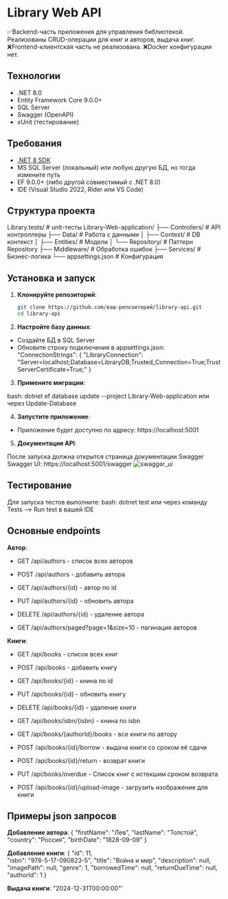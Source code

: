 # Library Web API

✅Backend-часть приложения для управления библиотекой. Реализованы CRUD-операции для книг и авторов, выдача книг.
❌Frontend-клиентская часть не реализована.
❌Docker конфигурации нет.

## Технологии

- .NET 8.0
- Entity Framework Core 9.0.0+
- SQL Server
- Swagger (OpenAPI)
- xUnit (тестирование)

## Требования

- [.NET 8 SDK](https://dotnet.microsoft.com/download/dotnet/8.0)
- MS SQL Server (локальный) или любую другую БД, но тогда измените путь
- EF 9.0.0+ (либо другой совместимый с .NET 8.0)
- IDE (Visual Studio 2022, Rider или VS Code)

## Структура проекта
Library.tests/         # unit-тесты
Library-Web-application/
├── Controllers/       # API контроллеры
├── Data/              # Работа с данными
│   ├── Context/       # DB контекст
│   ├── Entities/      # Модели
│   └── Repository/    # Паттерн Repository
├── Middleware/        # Обработка ошибок
├── Services/          # Бизнес-логика
└── appsettings.json   # Конфигурация

## Установка и запуск

1. **Клонируйте репозиторий**:
   ```bash
   git clone https://github.com/ваш-репозиторий/library-api.git
   cd library-api

2. **Настройте базу данных**:

- Создайте БД в SQL Server
- Обновите строку подключения в appsettings.json:
"ConnectionStrings": {
  "LibraryConnection": "Server=localhost;Database=LibraryDB;Trusted_Connection=True;TrustServerCertificate=True;"
}

3. **Примените миграции**:

bash:
dotnet ef database update --project Library-Web-application
или через Update-Database

4. **Запустите приложение**:

- Приложение будет доступно по адресу: https://localhost:5001

5. **Документация API**:

После запуска должна открытся страница документации Swagger
Swagger UI: https://localhost:5001/swagger
![swagger_ui](https://github.com/user-attachments/assets/adae48fa-708a-47a9-a2f2-8da6c3808aa5)

## Тестирование

Для запуска тестов выполните:
bash: dotnet test
или через команду Tests --> Run test в вашей IDE

## Основные endpoints

**Автор**:
- GET /api/authors - список всех авторов

- POST /api/authors - добавить автора

- GET /api/authors/{id} - автор по id

- PUT /api/authors/{id} - обновить автора

- DELETE /api/authors/{id} - удаление автора

- GET /api/authors/paged?page=1&size=10 - пагинация авторов

**Книги**:
- GET /api/books - список всех книг

- POST /api/books - добавить книгу

- GET /api/books/{id} - книна по id

- PUT /api/books/{id} - обновить книгу

- DELETE /api/books/{id} - удаление книги

- GET /api/books/isbn/{isbn} - книна по isbn

- GET /api/books/{authorId}/books - все книги по автору

- POST /api/books/{id}/borrow - выдача книги со сроком её сдачи

- POST /api/books/{id}/return - возврат книги

- PUT /api/books/overdue - Список книг с истекшим сроком возврата

- POST /api/books/{id}/upload-image - загрузить изображение для книги

## Примеры json запросов

**Добавление автора**:
{
  "firstName": "Лев",
  "lastName": "Толстой",
  "country": "Россия",
  "birthDate": "1828-09-09"
}

**Добавление книги**:
{
    "id": 11,  
    "isbn": "978-5-17-090823-5",
    "title": "Война и мир",
    "description": null,
    "imagePath": null,
    "genre": 1,
    "borrowedTime": null,
    "returnDueTime": null,
    "authorId": 1
  }

**Выдача книги**:
"2024-12-31T00:00:00"'
